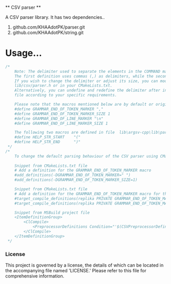 ** CSV parser **

A CSV parser library. It has two dependencies..

1) github.com/KHAAdotPK/parser.git
2) github.com/KHAAdotPK/string.git

# Usage...

```c++
/*
    Note: The delimiter used to separate the elements in the COMMAND macro can be customized.
    The first definition uses commas (,) as delimiters, while the second definition uses whitespace. 
    If you wish to change the delimiter or adjust its size, you can modify the corresponding settings in the file...
    lib/csv/parser.h or in your CMakeLists.txt.
    Alternatively, you can undefine and redefine the delimiter after including the lib/argsv-cpp/lib/parser/parser.hh 
    file according to your specific requirements.

    Please note that the macros mentioned below are by default or originally defined in the file lib/csv/parser.h
    #define GRAMMAR_END_OF_TOKEN_MARKER ","
    #define GRAMMAR_END_OF_TOKEN_MARKER_SIZE 1
    #define GRAMMAR_END_OF_LINE_MARKER "\n"
    #define GRAMMAR_END_OF_LINE_MARKER_SIZE 1

    The following two macros are defined in file  lib\argsv-cpp\lib\parser\parser.hh
    #define HELP_STR_START    "("
    #define HELP_STR_END      ")"
 */
/*
    To change the default parsing behaviour of the CSV parser using CMakeLists.txt and msbuild project file
        
    Snippet from CMakeLists.txt file
    # Add a definition for the GRAMMAR_END_OF_TOKEN_MARKER macro
    #add_definitions(-DGRAMMAR_END_OF_TOKEN_MARKER=" ")
    #add_definitions(-DGRAMMAR_END_OF_TOKEN_MARKER_SIZE=1)

    Snippet from CMakeLists.txt file
    # Add a definition for the GRAMMAR_END_OF_TOKEN_MARKER macro for the replika target
    #target_compile_definitions(replika PRIVATE GRAMMAR_END_OF_TOKEN_MARKER=" ")
    #target_compile_definitions(replika PRIVATE GRAMMAR_END_OF_TOKEN_MARKER_SIZE=1)

    Snippet from MSBuild project file
    <ItemDefinitionGroup>
        <ClCompile>
            <PreprocessorDefinitions Condition="'$(CSVPreprocessorDefinitions)'=='yes'">GRAMMAR_END_OF_TOKEN_MARKER=" ";GRAMMAR_END_OF_TOKEN_MARKER_SIZE=1</PreprocessorDefinitions>
        </ClCompile>                
    </ItemDefinitionGroup>
 */
```

### License
This project is governed by a license, the details of which can be located in the accompanying file named 'LICENSE.' Please refer to this file for comprehensive information.

